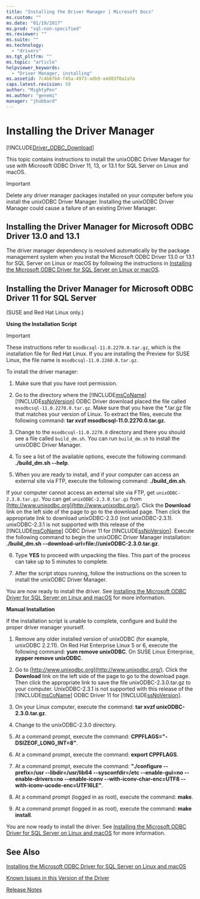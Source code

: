 ```yaml
---
title: "Installing the Driver Manager | Microsoft Docs"
ms.custom: ""
ms.date: "01/19/2017"
ms.prod: "sql-non-specified"
ms.reviewer: ""
ms.suite: ""
ms.technology: 
  - "drivers"
ms.tgt_pltfrm: ""
ms.topic: "article"
helpviewer_keywords: 
  - "Driver Manager, installing"
ms.assetid: 7c4b6fb4-f45a-4973-adb9-a4d83f0a2a7a
caps.latest.revision: 59
author: "MightyPen"
ms.author: "genemi"
manager: "jhubbard"
---
```

# Installing the Driver Manager
[!INCLUDE[Driver_ODBC_Download](../../../includes/driver_odbc_download.md)]

This topic contains instructions to install the unixODBC Driver Manager for use with Microsoft ODBC Driver 11, 13, or 13.1 for SQL Server on Linux and macOS.  

> [!IMPORTANT]  
> Delete any driver manager packages installed on your computer before you install the unixODBC Driver Manager. Installing the unixODBC Driver Manager could cause a failure of an existing Driver Manager.  

## Installing the Driver Manager for Microsoft ODBC Driver 13.0 and 13.1
The driver manager dependency is resolved automatically by the package management system when you install the Microsoft ODBC Driver 13.0 or 13.1 for SQL Server on Linux or macOS by following the instructions in [Installing the Microsoft ODBC Driver for SQL Server on Linux or macOS](../../../connect/odbc/linux-mac/installing-the-microsoft-odbc-driver-for-sql-server.md). 

## Installing the Driver Manager for Microsoft ODBC Driver 11 for SQL Server  

(SUSE and Red Hat Linux only.)

**Using the Installation Script**  
  
> [!IMPORTANT]  
> These instructions refer to `msodbcsql-11.0.2270.0.tar.gz`, which is the installation file for Red Hat Linux. If you are installing the Preview for SUSE Linux, the file name is `msodbcsql-11.0.2260.0.tar.gz`.  

To install the driver manager:  
  
1.  Make sure that you have root permission.  
  
2.  Go to the directory where the [!INCLUDE[msCoName](../../../includes/msconame_md.md)][!INCLUDE[ssNoVersion](../../../includes/ssnoversion_md.md)] ODBC Driver download placed the file called `msodbcsql-11.0.2270.0.tar.gz`. Make sure that you have the \*.tar.gz file that matches your version of Linux. To extract the files, execute the following command: **tar xvzf msodbcsql-11.0.2270.0.tar.gz**.  

3.  Change to the `msodbcsql-11.0.2270.0` directory and there you should see a file called `build_dm.sh`. You can run `build_dm.sh` to install the unixODBC Driver Manager.

4.  To see a list of the available options, execute the following command: **./build_dm.sh --help**.  
  
5.  When you are ready to install, and if your computer can access an external site via FTP, execute the following command: **./build_dm.sh**.

If your computer cannot access an external site via FTP, get `unixODBC-2.3.0.tar.gz`. You can get `unixODBC-2.3.0.tar.gz` from [http://www.unixodbc.org](http://www.unixodbc.org/). Click the **Download** link on the left side of the page to go to the download page. Then click the appropriate link to download unixODBC-2.3.0 (not unixODBC-2.3.1). unixODBC-2.3.1 is not supported with this release of the [!INCLUDE[msCoName](../../../includes/msconame_md.md)] ODBC Driver 11 for [!INCLUDE[ssNoVersion](../../../includes/ssnoversion_md.md)]. Execute the following command to begin the unixODBC Driver Manager installation: **./build_dm.sh --download-url=file://unixODBC-2.3.0.tar.gz**.  

6.  Type **YES** to proceed with unpacking the files. This part of the process can take up to 5 minutes to complete.  

7.  After the script stops running, follow the instructions on the screen to install the unixODBC Driver Manager.

You are now ready to install the driver. See [Installing the Microsoft ODBC Driver for SQL Server on Linux and macOS](../../../connect/odbc/linux-mac/installing-the-microsoft-odbc-driver-for-sql-server.md) for more information.  

**Manual Installation**

If the installation script is unable to complete, configure and build the proper driver manager yourself.

1.  Remove any older installed version of unixODBC (for example, unixODBC 2.2.11). On Red Hat Enterprise Linux 5 or 6, execute the following command: **yum remove unixODBC**. On SUSE Linux Enterprise, **zypper remove unixODBC**.  
  
2.  Go to [http://www.unixodbc.org](http://www.unixodbc.org/). Click the **Download** link on the left side of the page to go to the download page. Then click the appropriate link to save the file unixODBC-2.3.0.tar.gz to your computer. UnixODBC-2.3.1 is not supported with this release of the [!INCLUDE[msCoName](../../../includes/msconame_md.md)] ODBC Driver 11 for [!INCLUDE[ssNoVersion](../../../includes/ssnoversion_md.md)].  
  
3.  On your Linux computer, execute the command: **tar xvzf unixODBC-2.3.0.tar.gz**.  
  
4.  Change to the unixODBC-2.3.0 directory.  
  
5.  At a command prompt, execute the command: **CPPFLAGS="-DSIZEOF_LONG_INT=8"**.  
  
6.  At a command prompt, execute the command: **export CPPFLAGS**.  
  
7.  At a command prompt, execute the command: **"./configure --prefix=/usr --libdir=/usr/lib64 --sysconfdir=/etc --enable-gui=no --enable-drivers=no --enable-iconv --with-iconv-char-enc=UTF8 --with-iconv-ucode-enc=UTF16LE"**.  
  
8.  At a command prompt (logged in as root), execute the command: **make**.  
  
9. At a command prompt (logged in as root), execute the command: **make install**.  

You are now ready to install the driver. See [Installing the Microsoft ODBC Driver for SQL Server on Linux and macOS](../../../connect/odbc/linux-mac/installing-the-microsoft-odbc-driver-for-sql-server.md) for more information.  
  
## See Also
[Installing the Microsoft ODBC Driver for SQL Server on Linux and macOS](../../../connect/odbc/linux-mac/installing-the-microsoft-odbc-driver-for-sql-server.md)

[Known Issues in this Version of the Driver](../../../connect/odbc/linux-mac/known-issues-in-this-version-of-the-driver.md)

[Release Notes](../../../connect/odbc/linux-mac/release-notes.md)
